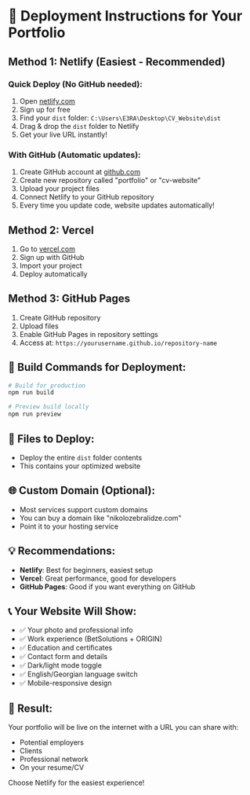 # 🚀 Deployment Instructions for Your Portfolio

## Method 1: Netlify (Easiest - Recommended)

### Quick Deploy (No GitHub needed):
1. Open [netlify.com](https://netlify.com)
2. Sign up for free
3. Find your `dist` folder: `C:\Users\E3RA\Desktop\CV_Website\dist`
4. Drag & drop the `dist` folder to Netlify
5. Get your live URL instantly!

### With GitHub (Automatic updates):
1. Create GitHub account at [github.com](https://github.com)
2. Create new repository called "portfolio" or "cv-website"
3. Upload your project files
4. Connect Netlify to your GitHub repository
5. Every time you update code, website updates automatically!

## Method 2: Vercel
1. Go to [vercel.com](https://vercel.com)
2. Sign up with GitHub
3. Import your project
4. Deploy automatically

## Method 3: GitHub Pages
1. Create GitHub repository
2. Upload files
3. Enable GitHub Pages in repository settings
4. Access at: `https://yourusername.github.io/repository-name`

## 🔧 Build Commands for Deployment:
```bash
# Build for production
npm run build

# Preview build locally
npm run preview
```

## 📁 Files to Deploy:
- Deploy the entire `dist` folder contents
- This contains your optimized website

## 🌐 Custom Domain (Optional):
- Most services support custom domains
- You can buy a domain like "nikolozebralidze.com"
- Point it to your hosting service

## 💡 Recommendations:
- **Netlify**: Best for beginners, easiest setup
- **Vercel**: Great performance, good for developers
- **GitHub Pages**: Good if you want everything on GitHub

## 📞 Your Website Will Show:
- ✅ Your photo and professional info
- ✅ Work experience (BetSolutions + ORIGIN)
- ✅ Education and certificates
- ✅ Contact form and details
- ✅ Dark/light mode toggle
- ✅ English/Georgian language switch
- ✅ Mobile-responsive design

## 🎯 Result:
Your portfolio will be live on the internet with a URL you can share with:
- Potential employers
- Clients
- Professional network
- On your resume/CV

Choose Netlify for the easiest experience!

